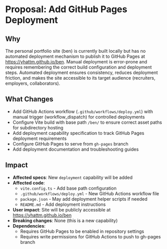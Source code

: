 # Proposal: Add GitHub Pages Deployment

## Why

The personal portfolio site (ben) is currently built locally but has no automated deployment mechanism to publish it to GitHub Pages at https://yhattm.github.io/ben. Manual deployment is error-prone and requires remembering the correct build configuration and deployment steps. Automated deployment ensures consistency, reduces deployment friction, and makes the site accessible to its target audience (recruiters, employers, collaborators).

## What Changes

- Add GitHub Actions workflow (`.github/workflows/deploy.yml`) with manual trigger (workflow_dispatch) for controlled deployments
- Configure Vite build with base path `/ben/` to ensure correct asset paths for subdirectory hosting
- Add deployment capability specification to track GitHub Pages deployment requirements
- Configure GitHub Pages to serve from `gh-pages` branch
- Add deployment documentation and troubleshooting guides

## Impact

- **Affected specs**: New `deployment` capability will be added
- **Affected code**:
  - `vite.config.ts` - Add base path configuration
  - `.github/workflows/deploy.yml` - New GitHub Actions workflow file
  - `package.json` - May add deployment helper scripts if needed
  - `README.md` - Add deployment instructions
- **User impact**: Site will be publicly accessible at https://yhattm.github.io/ben
- **Breaking changes**: None (this is a new capability)
- **Dependencies**:
  - Requires GitHub Pages to be enabled in repository settings
  - Requires write permissions for GitHub Actions to push to gh-pages branch
